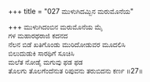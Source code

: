 +++
title = "027 ಮುಳುಗಿದಮ್ಬಿನ ಮರುಮೊನೆಯ"

+++
ಮುಳುಗಿದಂಬಿನ ಮರುಮೊನೆಯ ಮೈ  
ಗಳ ಮಹಾರಥರಾಜಿ ಕದನದ  
ನೆಲನ ಬಿಡೆ ಖತಿಗೊಂಡು ಮುರಿದೋಡುವರ ಮೂದಲಿಸಿ  
ಬಿಲುದುಡುಕಿ ಸಾರಥಿಗೆ ಸೂಚಿಸಿ  
ಮಲೆತ ನೋಡೈ ಮಗುವು ಫಡ ಫಡ  
ತೊಲಗು ತೊಲಗೆಂದೆನುತ ರಿಪುವನು ತರುಬಿದನು ಕರ್ಣ    ॥27॥